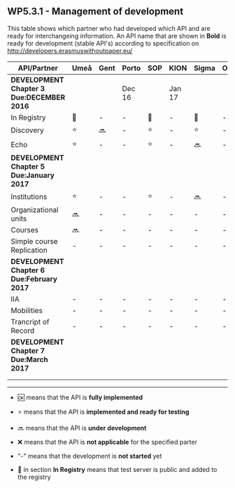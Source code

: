 ## WP5.3.1 - Management of development 

This table shows which partner who had developed which API and are ready for interchangeing information. An API name that are shown in **Bold** is ready for development (stable API's) according to specification on http://developers.erasmuswithoutpaper.eu/


| API/Partner                                 | Umeå  | Gent  | Porto |  SOP  | KION  | Sigma | Oslo  | Warsaw | Others|
| ------------------------------------------- | ----- | ----- | ----- | ----- | ----- | ----- | ----- | ------ | ----- |
| **DEVELOPMENT Chapter 3 Due:DECEMBER 2016** |       |       |Dec 16 |       |Jan 17 |       |       |        |       |
| In Registry                                 |:link: |   -   |   -   |:link: |   -   |:link: |   -   |:link:  |   -   |
| Discovery                                   |:star: |:soon: |   -   |:star: |   -   |:star: |   -   |:star:  |   -   |
| Echo                                        |:star: |   -   |   -   |:star: |   -   |:soon: |   -   |:soon:  |   -   |
| **DEVELOPMENT Chapter 5 Due:January 2017**  |       |       |       |       |       |       |       |        |       | 
| Institutions                                |:star: |   -   |   -   |:star: |   -   |:soon: |   -   |:soon:  |   -   |
| Organizational units                        |:soon: |   -   |   -   |   -   |   -   |   -   |   -   |   -    |   -   |
| Courses                                     |:soon: |   -   |   -   |   -   |   -   |   -   |   -   |   -    |   -   |
| Simple course Replication                   |   -   |   -   |   -   |   -   |   -   |   -   |   -   |   -    |   -   |
| **DEVELOPMENT Chapter 6 Due:February 2017** |       |       |       |       |       |       |       |        |       |
| IIA                                         |   -   |   -   |   -   |   -   |   -   |   -   |   -   |   -    |   -   |
| Mobilities                                  |   -   |   -   |   -   |   -   |   -   |   -   |   -   |   -    |   -   |
| Trancript of Record                         |   -   |   -   |   -   |   -   |   -   |   -   |   -   |   -    |   -   |
| **DEVELOPMENT Chapter 7 Due:March 2017**    |       |       |       |       |       |       |       |        |       |
|                                             |       |       |       |       |       |       |       |        |       |
|                                             |       |       |       |       |       |       |       |        |       |

---
* :ok: means that the API is **fully implemented**
* :star: means that the API is **implemented and ready for testing**
* :soon: means that the API is **under development**
* :x: means that the API is **not applicable** for the specified parter 
* "-" means that the development is **not started** yet

* :link: in section **In Registry** means that test server is public and added to the registry 
